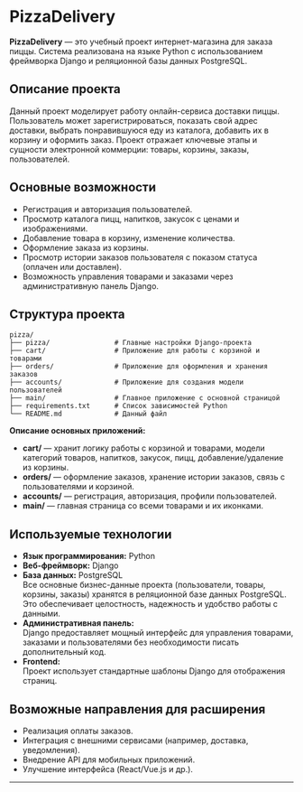 # PizzaDelivery

**PizzaDelivery** — это учебный проект интернет-магазина для заказа пиццы. Система реализована на языке Python с использованием фреймворка Django и реляционной базы данных PostgreSQL.

## Описание проекта

Данный проект моделирует работу онлайн-сервиса доставки пиццы. Пользователь может зарегистрироваться, показать свой адрес доставки, выбрать понравившуюся еду из каталога, добавить их в корзину и оформить заказ. Проект отражает ключевые этапы и сущности электронной коммерции: товары, корзины, заказы, пользователей.

## Основные возможности

- Регистрация и авторизация пользователей.
- Просмотр каталога пицц, напитков, закусок с ценами и изображениями.
- Добавление товара в корзину, изменение количества.
- Оформление заказа из корзины.
- Просмотр истории заказов пользователя с показом статуса (оплачен или доставлен).
- Возможность управления товарами и заказами через административную панель Django.

## Структура проекта

```
pizza/
├── pizza/                # Главные настройки Django-проекта
├── cart/                 # Приложение для работы с корзиной и товарами
├── orders/               # Приложение для оформления и хранения заказов
├── accounts/             # Приложение для создания модели пользователей
├── main/                 # Главное приложение с основной страницой
├── requirements.txt      # Список зависимостей Python
└── README.md             # Данный файл
```

**Описание основных приложений:**
- **cart/** — хранит логику работы с корзиной и товарами, модели категорий товаров, напитков, закусок, пицц, добавление/удаление из корзины.
- **orders/** — оформление заказов, хранение истории заказов, связь с пользователями и корзиной.
- **accounts/** — регистрация, авторизация, профили пользователей.
- **main/** — главная страница со всеми товарами и их иконками.

## Используемые технологии

- **Язык программирования:** Python
- **Веб-фреймворк:** Django
- **База данных:** PostgreSQL  
  Все основные бизнес-данные проекта (пользователи, товары, корзины, заказы) хранятся в реляционной базе данных PostgreSQL. Это обеспечивает целостность, надежность и удобство работы с данными.
- **Административная панель:**  
  Django предоставляет мощный интерфейс для управления товарами, заказами и пользователями без необходимости писать дополнительный код.
- **Frontend:**  
  Проект использует стандартные шаблоны Django для отображения страниц.

## Возможные направления для расширения

- Реализация оплаты заказов.
- Интеграция с внешними сервисами (например, доставка, уведомления).
- Внедрение API для мобильных приложений.
- Улучшение интерфейса (React/Vue.js и др.).

---
